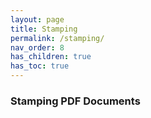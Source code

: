 ```yaml
---
layout: page
title: Stamping
permalink: /stamping/
nav_order: 8
has_children: true
has_toc: true
---
```


### Stamping PDF Documents